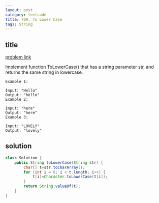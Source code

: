 ```yaml
---
layout: post
category: leetcode
title: 709. To Lower Case
tags: String
---
```


## title
[problem link](https://leetcode.com/problems/to-lower-case/description/)

Implement function ToLowerCase() that has a string parameter str, and returns the same string in lowercase.
 
	Example 1:
	
	Input: "Hello"
	Output: "hello"
	Example 2:
	
	Input: "here"
	Output: "here"
	Example 3:
	
	Input: "LOVELY"
	Output: "lovely"

## solution


```java
class Solution {
    public String toLowerCase(String str) {
        char[] t=str.toCharArray();
        for (int i = 0; i < t.length; i++) {
            t[i]=Character.toLowerCase(t[i]);
        }
        return String.valueOf(t);
    }
}

```